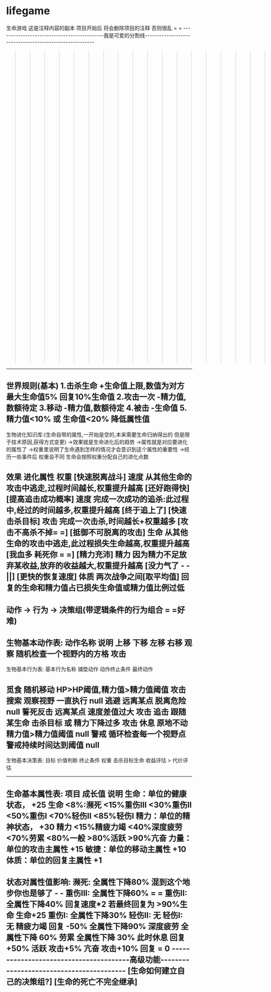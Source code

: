 # lifegame
生命游戏
这是注释内容的副本 项目开始后 将会删除项目的注释 否则很乱 = =
--------------------------------------------我是可爱的分割线--------------------------------------------------------
>>>>>>>>>>>>>>>>>>>>>>>>>>>>>>>>>>>>>>>>设定大纲(稿)<<<<<<<<<<<<<<<<<<<<<<<<<<<<<<<<<<<<<<<<<<
-------------------------------------------------------------------------------

世界规则(基本)
1.击杀生命 +生命值上限,数值为对方最大生命值5%  回复10%生命值
2.攻击一次 -精力值,数额待定
3.移动     -精力值,数额待定
4.被击     -生命值
5.精力值<10% 或 生命值<20%  降低属性值
-------------------------------------------------------------------------------
生物进化知识库:(生命自带的属性,一开始是空的,本来需要生命归纳得出的 但是限于技术原因,获得方式变更)
->效果就是生命进化后的趋势
->属性就是对应要进化的属性了
->权重里说明了生命遇到怎样的情况才会意识到这个属性的重要性
->经历一些事件后 权重会不同 生命会按照权重分配自己的进化点数

效果                   进化属性            权重
[快速脱离战斗]          速度         从其他生命的攻击中逃走,过程时间越长,权重提升越高           [还好跑得快]
[提高追击成功概率]      速度         完成一次成功的追杀:此过程中,经过的时间越多,权重提升越高    [终于追上了]
[快速击杀目标]          攻击         完成一次击杀,时间越长+权重越多                             [攻击不高杀不掉= =]
[抵御不可脱离的攻击]    生命         从其他生命的攻击中逃走,此过程损失生命越高,权重提升越高     [我血多 耗死你 = =]
[精力充沛]              精力         因为精力不足放弃某收益,放弃的收益越大,权重提升越高         [没力气了 - -||]
[更快的恢复速度]        体质         两次战争之间[取平均值] 回复的生命和精力值占已损失生命值或精力值比例过低
--------------------------------------------------------------------------------
动作 -> 行为 -> 决策组(带逻辑条件的行为组合 = =好难)
------------------------------------------------------------------------------
生物基本动作表:
动作名称                 说明
上移
下移
左移
右移
观察                   随机检查一个视野内的方格
攻击
--------------------------------------------------------------------------------------------
生物基本行为表:
基本行为名称           铺垫动作                  动作终止条件                           最终动作

觅食                   随机移动             HP>HP阈值,精力值>精力值阈值                   攻击
搜索                   观察视野             一直执行                                      null
逃避                   远离某点             脱离危险                                      null
誓死反击               远离某点             速度差值过大                                  攻击
追击                   跟随某生命           击杀目标 或  精力下降过多                     攻击
休息                   原地不动             精力值>精力值阈值                             null
警戒                   循环检查每一个视野点 警戒持续时间达到阈值                          null
------------------------------------------------------------------------------------
生物基本决策表:
目标                   价值判断               终止条件                权重
击杀目标生命      收益评估 > 代价评估



--------------------------------------------------------------------------------------
生命基本属性表:
	项目                         成长值           说明
生命：单位的健康状态，            +25     生命 <8%:濒死  <15%重伤III <30%重伤II  <50%重伤I <70%轻伤II <85%轻伤I
精力：单位的精神状态，            +30     精力 <15%精疲力竭  <40%深度疲劳  <70%劳累   <80%一般 >80%活跃 >90%亢奋
力量：单位的攻击主属性            +15
敏捷：单位的移动主属性            +10
体质：单位的回复主属性            +1
--------------------------------------------------------------------------------------------
状态对属性值影响:
濒死:            全属性下降80% 混到这个地步你也是够了 - -
重伤III:         全属性下降60% = =
重伤II:          全属性下降40% 回复速度*2  若最终回复为 >90%生命 生命+25
重伤I:           全属性下降30%
轻伤II:          无
轻伤I:           无
精疲力竭         回复 -50% 全属性下降90%
深度疲劳         全属性下降 60%
劳累             全属性下降 30%  此时休息 回复+50%
活跃             攻击+5%
亢奋             攻击+10% 回复 = 0
---------------------------------------高级功能-----------------------------------------
[生命如何建立自己的决策组?]
[生命的死亡不完全继承]
------------------------------------------------------------------------------------------
